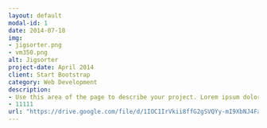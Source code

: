 ```yaml
---
layout: default
modal-id: 1
date: 2014-07-18
img: 
- jigsorter.png
- vm350.png
alt: Jigsorter
project-date: April 2014
client: Start Bootstrap
category: Web Development
description:
- Use this area of the page to describe your project. Lorem ipsum dolor sit amet, consectetur adipisicing elit. Mollitia neque assumenda ipsam nihil, molestias magnam, recusandae quos quis inventore quisquam velit asperiores, vitae? Reprehenderit soluta, eos quod consequuntur itaque. Nam.
- 11111
url: "https://drive.google.com/file/d/1IOC1IrVkii8ffG2gSVQYy-mI9XbNJ4Fa/view?usp=drive_link"
---
```

